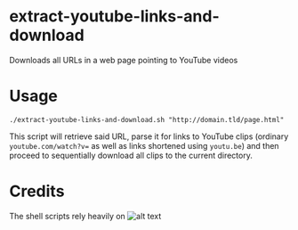extract-youtube-links-and-download
==================================

Downloads all URLs in a web page pointing to YouTube videos

Usage
=====
`./extract-youtube-links-and-download.sh "http://domain.tld/page.html"`

This script will retrieve said URL, parse it for links to YouTube clips (ordinary `youtube.com/watch?v=` as well as links shortened using `youtu.be`) and then proceed to sequentially download all clips to the current directory.

Credits
=======
The shell scripts rely heavily on ![alt text](http://rg3.github.io/youtube-dl/ "youtube-dl")
